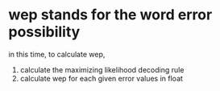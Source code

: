 # wep stands for the word error possibility

in this time, to calculate wep,


1. calculate the maximizing likelihood decoding rule
2. calculate wep for each given error values in float
